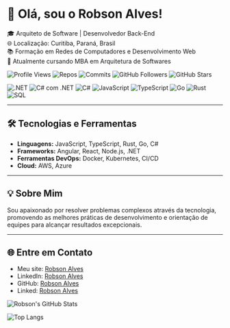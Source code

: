 # 👋 Olá, sou o Robson Alves!

🎓 Arquiteto de Software | Desenvolvedor Back-End  
🌐 Localização: Curitiba, Paraná, Brasil  
📚 Formação em Redes de Computadores e Desenvolvimento Web  
🚀 Atualmente cursando MBA em Arquitetura de Softwares  

![Profile Views](https://komarev.com/ghpvc/?username=robsonalvesdevbr&color=blue)
![Repos](https://badges.pufler.dev/repos/robsonalvesdevbr)
![Commits](https://badges.pufler.dev/commits/monthly/robsonalvesdevbr)
![GitHub Followers](https://img.shields.io/github/followers/robsonalvesdevbr?style=social)
![GitHub Stars](https://img.shields.io/github/stars/robsonalvesdevbr?style=social)

![.NET](https://img.shields.io/badge/.NET-512BD4?logo=dotnet&logoColor=white&style=flat-square)
![C# com .NET](https://img.shields.io/badge/C%23%20com%20.NET-512BD4?logo=dotnet&logoColor=white&style=flat-square)
![C#](https://img.shields.io/badge/C%23-239120?logo=c-sharp&logoColor=white&style=flat-square)
![JavaScript](https://img.shields.io/badge/JavaScript-F7DF1E?logo=javascript&logoColor=black&style=flat-square)
![TypeScript](https://img.shields.io/badge/TypeScript-007ACC?logo=typescript&logoColor=white&style=flat-square)
![Go](https://img.shields.io/badge/Go-00ADD8?logo=go&logoColor=white&style=flat-square)
![Rust](https://img.shields.io/badge/Rust-000000?logo=rust&logoColor=white&style=flat-square)
![SQL](https://img.shields.io/badge/SQL-336791?logo=postgresql&logoColor=white&style=flat-square)


---

## 🛠️ Tecnologias e Ferramentas
- **Linguagens:** JavaScript, TypeScript, Rust, Go, C#
- **Frameworks:** Angular, React, Node.js, .NET
- **Ferramentas DevOps:** Docker, Kubernetes, CI/CD
- **Cloud:** AWS, Azure

---

## 💡 Sobre Mim
Sou apaixonado por resolver problemas complexos através da tecnologia, promovendo as melhores práticas de desenvolvimento e orientação de equipes para alcançar resultados excepcionais.

---

## 🌐 Entre em Contato
- Meu site: [Robson Alves](https://www.robsonalves.dev.br)
- LinkedIn: [Robson Alves](https://www.linkedin.com/in/robson-curitiba/)
- GitHub: [Robson Alves](https://github.com/robsonalvesdevbr)
- Linked: [Robson Alves](https://www.instagram.com/robsondesenvolvimento)

![Robson's GitHub Stats](https://github-readme-stats.vercel.app/api?username=robsonalvesdevbr&show_icons=true&theme=radical)

![Top Langs](https://github-readme-stats.vercel.app/api/top-langs/?username=robsonalvesdevbr&layout=compact&theme=radical)
